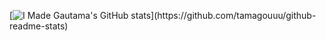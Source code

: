 <!-- ### Halo, semua 👋 aku Gautama

<!--
**Tamagouuu/tamagouuu** is a ✨ _special_ ✨ repository because its `README.md` (this file) appears on your GitHub profile.

Here are some ideas to get you started:

- 🔭 I’m currently working on ...
- 🌱 I’m currently learning ...
- 👯 I’m looking to collaborate on ...
- 🤔 I’m looking for help with ...
- 💬 Ask me about ...
- 📫 How to reach me: ...
- 😄 Pronouns: ...
- ⚡ Fun fact: ...
-->

[![I Made Gautama's GitHub stats]([https://github-readme-stats.vercel.app/api?username=tamagouuu](https://github-readme-stats-flame-kappa-68.vercel.app/api?username=tamagouuu))](https://github.com/tamagouuu/github-readme-stats)
